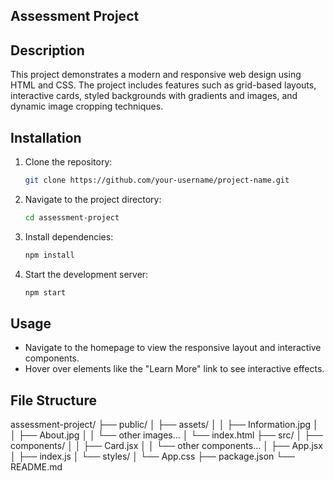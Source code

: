 ## Assessment Project

## Description
This project demonstrates a modern and responsive web design using HTML and CSS. The project includes features such as grid-based layouts, interactive cards, styled           backgrounds with gradients and images, and dynamic image cropping techniques.
 
## Installation
1. Clone the repository:
   ```bash
   git clone https://github.com/your-username/project-name.git
   
2. Navigate to the project directory:
   ```bash
   cd assessment-project
   
4. Install dependencies:
   ```bash
   npm install

5. Start the development server:
   ```bash
   npm start

## Usage
  - Navigate to the homepage to view the responsive layout and interactive components.
  - Hover over elements like the "Learn More" link to see interactive effects.

## File Structure
   assessment-project/
    ├── public/
    │   ├── assets/
    │   │   ├── Information.jpg
    │   │   ├── About.jpg
    │   │   └── other images...
    │   └── index.html
    ├── src/
    │   ├── components/
    │   │   ├── Card.jsx
    │   │   └── other components...
    │   ├── App.jsx
    │   ├── index.js
    │   └── styles/
    │       └── App.css
    ├── package.json
    └── README.md

